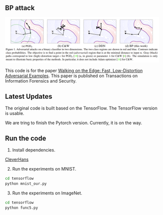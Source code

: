 ## BP attack 

![bp](readme/bp.png)

This code is for the paper [Walking on the Edge: Fast, Low-Distortion Adversarial Examples](https://arxiv.org/abs/1912.02153). This paper is published on Transactions on Information Forensics and Security.

## Latest Updates

The original code is built based on the TensorFlow. The TensorFlow version is usable. 

We are tring to finish the Pytorch version. Currently, it is on the way.

## Run the code
1. Install dependencies.

[CleverHans](https://github.com/tensorflow/cleverhans)

2. Run the experiments on MNIST.

```bash
cd tensorflow
python mnist_our.py
```

3. Run the experiments on ImageNet.

```bash
cd tensorflow
python func5.py
```

